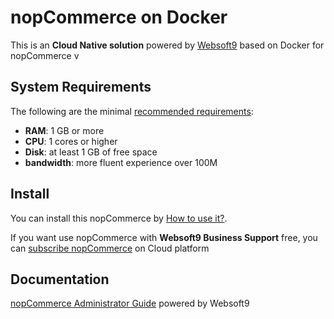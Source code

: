# nopCommerce on Docker  

This is an **Cloud Native solution** powered by [Websoft9](https://www.websoft9.com) based on Docker for nopCommerce v

## System Requirements

The following are the minimal [recommended requirements](https://docs.nopcommerce.com/en/installation-and-upgrading/technology-and-system-requirements.html):

* **RAM**: 1 GB or more
* **CPU**: 1 cores or higher
* **Disk**: at least 1 GB of free space
* **bandwidth**: more fluent experience over 100M  

## Install

You can install this nopCommerce by [How to use it?](https://github.com/Websoft9/docker-library#how-to-use-it).   

If you want use nopCommerce with **Websoft9 Business Support** free, you can [subscribe nopCommerce](https://www.websoft9.com/apps) on Cloud platform

## Documentation

[nopCommerce Administrator Guide](https://support.websoft9.com/docs/nopcommerce) powered by Websoft9
